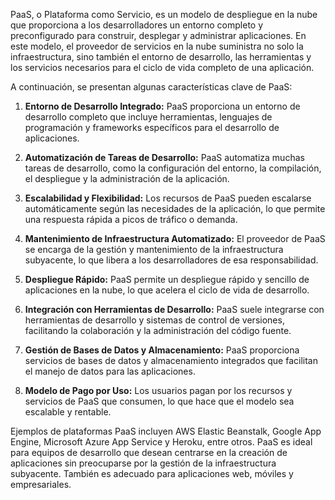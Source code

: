 PaaS, o Plataforma como Servicio, es un modelo de despliegue en la nube que proporciona a los desarrolladores un entorno completo y preconfigurado para construir, desplegar y administrar aplicaciones. En este modelo, el proveedor de servicios en la nube suministra no solo la infraestructura, sino también el entorno de desarrollo, las herramientas y los servicios necesarios para el ciclo de vida completo de una aplicación.

A continuación, se presentan algunas características clave de PaaS:

1. **Entorno de Desarrollo Integrado:** PaaS proporciona un entorno de desarrollo completo que incluye herramientas, lenguajes de programación y frameworks específicos para el desarrollo de aplicaciones.

2. **Automatización de Tareas de Desarrollo:** PaaS automatiza muchas tareas de desarrollo, como la configuración del entorno, la compilación, el despliegue y la administración de la aplicación.

3. **Escalabilidad y Flexibilidad:** Los recursos de PaaS pueden escalarse automáticamente según las necesidades de la aplicación, lo que permite una respuesta rápida a picos de tráfico o demanda.

4. **Mantenimiento de Infraestructura Automatizado:** El proveedor de PaaS se encarga de la gestión y mantenimiento de la infraestructura subyacente, lo que libera a los desarrolladores de esa responsabilidad.

5. **Despliegue Rápido:** PaaS permite un despliegue rápido y sencillo de aplicaciones en la nube, lo que acelera el ciclo de vida de desarrollo.

6. **Integración con Herramientas de Desarrollo:** PaaS suele integrarse con herramientas de desarrollo y sistemas de control de versiones, facilitando la colaboración y la administración del código fuente.

7. **Gestión de Bases de Datos y Almacenamiento:** PaaS proporciona servicios de bases de datos y almacenamiento integrados que facilitan el manejo de datos para las aplicaciones.

8. **Modelo de Pago por Uso:** Los usuarios pagan por los recursos y servicios de PaaS que consumen, lo que hace que el modelo sea escalable y rentable.

Ejemplos de plataformas PaaS incluyen AWS Elastic Beanstalk, Google App Engine, Microsoft Azure App Service y Heroku, entre otros. PaaS es ideal para equipos de desarrollo que desean centrarse en la creación de aplicaciones sin preocuparse por la gestión de la infraestructura subyacente. También es adecuado para aplicaciones web, móviles y empresariales.